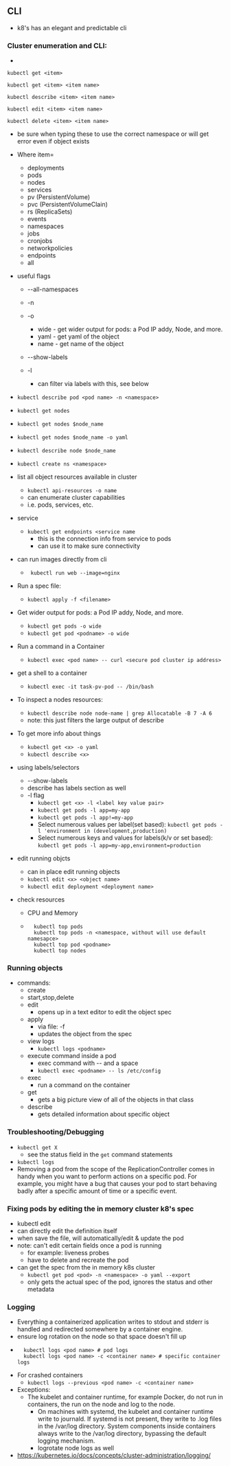 ## CLI
* k8's has an elegant and predictable cli

### Cluster enumeration and CLI:
*  
```
kubectl get <item>

kubectl get <item> <item name>

kubectl describe <item> <item name>

kubectl edit <item> <item name>

kubectl delete <item> <item name>  
```
* be sure when typing these to use the correct namespace or will get error even if object exists

* Where item=
    * deployments
    * pods
    * nodes
    * services
    * pv (PersistentVolume)
    * pvc (PersistentVolumeClain)
    * rs (ReplicaSets)
    * events
    * namespaces
    * jobs
    * cronjobs
    * networkpolicies
    * endpoints
    * all

* useful flags
    * --all-namespaces
    * -n <namespace>
    * -o 
        * wide - get wider output for pods: a Pod IP addy, Node, and more.
        * yaml - get yaml of the object
        * name - get name of the object
        
    * --show-labels
    * -l
        * can filter via labels with this, see below

* `kubectl describe pod <pod name> -n <namespace> `
* `kubectl get nodes`

* `kubectl get nodes $node_name`
* `kubectl get nodes $node_name -o yaml`
* `kubectl describe node $node_name`
* `kubectl create ns <namespace>`


* list all object resources available in cluster
    * `kubectl api-resources -o name`
    * can enumerate cluster capabilities
    * i.e. pods, services, etc. 
    
* service
    * `kubectl get endpoints <service name`
        * this is the connection info from service to pods
        * can use it to make sure connectivity

* can run images directly from cli
    * ` kubectl run web --image=nginx`

* Run a spec file:
    * `kubectl apply -f <filename>`

* Get wider output for pods: a Pod IP addy, Node, and more.
    * `kubectl get pods -o wide`
    * `kubectl get pod <podname> -o wide`

* Run a command in a Container
    * `kubectl exec <pod name> -- curl <secure pod cluster ip address>`
    
* get a shell to a container
    * `kubectl exec -it task-pv-pod -- /bin/bash`
    
* To inspect a nodes resources:
    * `kubectl describe node node-name | grep Allocatable -B 7 -A 6`
    * note: this just filters the large output of describe

* To get more info about things 
    * `kubectl get <x> -o yaml`
    * `kubectl describe <x>`
    
* using labels/selectors
    * --show-labels
    * describe has labels section as well
    * -l flag
        * `kubectl get <x> -l <label key value pair>`
        * `kubectl get pods -l app=my-app`
        * `kubectl get pods -l app!=my-app`
        * Select numerous values per label(set based): `kubectl get pods -l 'environment in (development,production)`        
        * Select numerous keys and values for labels(k/v or set based): `kubectl get pods -l app=my-app,environment=production`

* edit running objcts
    * can in place edit running objects
    * `kubectl edit <x> <object name>`
    * `kubectl edit deployment <deployment name>`

* check resources
    * CPU and Memory
    * ```
        kubectl top pods
        kubectl top pods -n <namespace, without will use default namesapce>
        kubectl top pod <podname>
        kubectl top nodes
      ```
      
### Running objects
* commands:
    * create
    * start,stop,delete
    * edit
        * opens up in a text editor to edit the object spec
    * apply 
        * via file: -f <filename>
        * updates the object from the spec
    * view logs
        * `kubectl logs <podname>`
    * execute command inside a pod
        * exec command with -- and a space
        * `kubectl exec <podname> -- ls /etc/config`
    * exec 
        * run a command on the container
    * get
        * gets a big picture view of all of the objects in that class
    * describe
        * gets detailed information about specific object   
        
### Troubleshooting/Debugging
* `kubectl get X` 
    * see the status field in the `get` command statements
* `kubectl logs`
* Removing a pod from the scope of the ReplicationController comes in handy
when you want to perform actions on a specific pod. For example, you might 
have a bug that causes your pod to start behaving badly after a specific amount 
of time or a specific event.

### Fixing pods by editing the in memory cluster k8's spec
* kubectl edit
* can directly edit the definition itself
* when save the file, will automatically/edit & update the pod 
* note: can't edit certain fields once a pod is running
    * for example: liveness probes
    * have to delete and recreate the pod
* can get the spec from the in memory k8s cluster
    * `kubectl get pod <pod> -n <namespace> -o yaml --export`
    * only gets the actual spec of the pod, ignores the status and other metadata
    
###  Logging
* Everything a containerized application writes to stdout and stderr is handled and redirected somewhere by a container engine.  
* ensure log rotation on the node so that space doesn't fill up 
* ```
    kubectl logs <pod name> # pod logs
    kubectl logs <pod name> -c <container name> # specific container logs
    ```
* For crashed containers
    * `kubectl logs --previous <pod name> -c <container name>`
* Exceptions:
    * The kubelet and container runtime, for example Docker, do not run in containers, the run on the node and log to the node.
        * On machines with systemd, the kubelet and container runtime write to journald. If systemd is not present, they write to .log files in the /var/log directory. System components inside containers always write to the /var/log directory, bypassing the default logging mechanism.
        * logrotate node logs as well
* https://kubernetes.io/docs/concepts/cluster-administration/logging/

